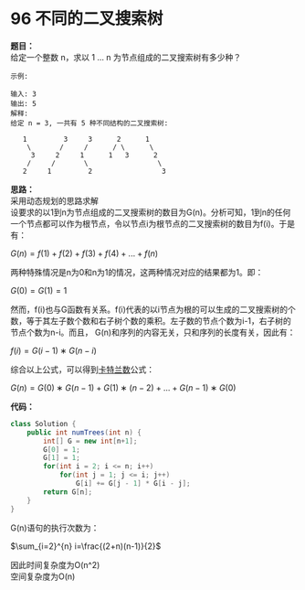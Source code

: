# 96 不同的二叉搜索树

**题目：**  
给定一个整数 n，求以 1 ... n 为节点组成的二叉搜索树有多少种？

    示例:
    
    输入: 3
    输出: 5
    解释:
    给定 n = 3, 一共有 5 种不同结构的二叉搜索树:
    
       1         3     3      2      1
        \       /     /      / \      \
         3     2     1      1   3      2
        /     /       \                 \
       2     1         2                 3

**思路：**  
采用动态规划的思路求解  
设要求的以1到n为节点组成的二叉搜索树的数目为G(n)。分析可知，1到n的任何一个节点都可以作为根节点，令以节点i为根节点的二叉搜索树的数目为f(i)。于是有：

$G(n)=f(1)+f(2)+f(3)+f(4)+...+f(n)$

两种特殊情况是n为0和n为1的情况，这两种情况对应的结果都为1。即：

$G(0) = G(1) = 1$

然而，f(i)也与G函数有关系。f(i)代表的以i节点为根的可以生成的二叉搜索树的个数，等于其左子数个数和右子树个数的乘积。左子数的节点个数为i-1，右子树的节点个数为n-i。而且， G(n)和序列的内容无关，只和序列的长度有关，因此有：

$f(i)=G(i−1)∗G(n−i)$

综合以上公式，可以得到[卡特兰数](https://baike.baidu.com/item/catalan/7605685?fr=aladdin)公式：

$G(n)=G(0)∗G(n−1)+G(1)∗(n−2)+...+G(n−1)∗G(0)$

**代码：**  
```java
class Solution {
    public int numTrees(int n) {
        int[] G = new int[n+1];
        G[0] = 1;
        G[1] = 1;
        for(int i = 2; i <= n; i++)
            for(int j = 1; j <= i; j++)
                G[i] += G[j - 1] * G[i - j];
        return G[n];
    }
}
```


G(n)语句的执行次数为： 

$\sum_{i=2}^{n} i=\frac{(2+n)(n-1)}{2}$  

因此时间复杂度为O(n^2)  
空间复杂度为O(n)
